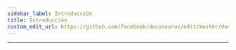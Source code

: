 ```yaml
---
sidebar_label: Introducción
title: Introducción
custom_edit_url: https://github.com/facebook/docusaurus/edit/master/docs/api-doc-markdown.md
---
```

---

